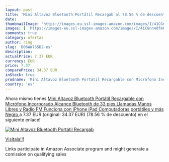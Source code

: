 ```yaml
---
layout: post
title: 'Mini Altavoz Bluetooth Portátil Recargab al 78.56 % de descuento'
date: 
thumbnailImage: 'https://images-eu.ssl-images-amazon.com/images/I/41CGnn4dfmL._SL200_.jpg'
images: [ 'https://images-eu.ssl-images-amazon.com/images/I/41CGnn4dfmL._SL200_.jpg' ]
comments: true
category: ofertas
author: ring
slug: 'B06WW735D2-es'
description:
actualPrice: 7.37 EUR
currency: EUR
price: 7.37
comparePrice: 34.37 EUR
inStock: true
prodname: 'Mini Altavoz Bluetooth Portátil Recargable con Micrófono Incorporado Alcance Bluetooth de 33 pies  Llamadas Manos Libres y Radio FM  Funciona con iPhone  iPad  Computadoras portátiles y más  Negro '
country: 'es'
---
```


Ahora mismo tienes [Mini Altavoz Bluetooth Portátil Recargable con Micrófono Incorporado Alcance Bluetooth de 33 pies  Llamadas Manos Libres y Radio FM  Funciona con iPhone  iPad  Computadoras portátiles y más  Negro ](https://www.amazon.es/dp/B06WW735D2/?tag=tolees-21) a 7.37 EUR (original: 34.37 EUR) (78.56 %  de descuento) en el siguiente enlace!

[![Mini Altavoz Bluetooth Portátil Recargab](https://images-eu.ssl-images-amazon.com/images/I/41CGnn4dfmL._SL200_.jpg)](https://www.amazon.es/dp/B06WW735D2/?tag=tolees-21)

[Visítala!!!](https://www.amazon.es/dp/B06WW735D2/?tag=tolees-21)

Links participate in Amazon Associate program and might generate a comission on qualifying sales
